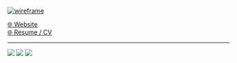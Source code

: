 [![wireframe](https://user-images.githubusercontent.com/56437/227197828-97dea59d-8fdd-4865-afb5-184abd294bad.png)](https://craigerskine.com/)

[🌐 Website](https://craigerskine.com/)  
[🌐 Resume / CV](https://craigerskine.com/resume/)

---

[![](https://img.shields.io/badge/ux-designer-tomato?logo=sketch)](https://craigerskine.com/)
[![](https://img.shields.io/badge/guitar-nerd-tomato?logo=apple-music)](https://craigerskine.com/)
![](https://img.shields.io/badge/biological-realist-tomato?logo=about.me)
